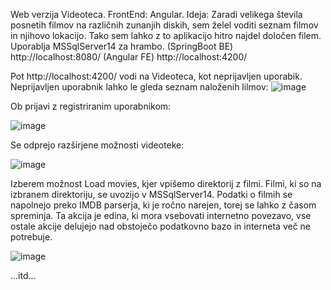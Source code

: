 Web verzija Videoteca. FrontEnd: Angular.
Ideja: Zaradi velikega števila posnetih filmov na različnih zunanjih diskih, sem želel voditi seznam filmov in njihovo lokacijo. Tako sem lahko z to aplikacijo hitro najdel določen filem.
Uporablja MSSqlServer14 za hrambo.
(SpringBoot BE) http://localhost:8080/
(Angular FE) http://localhost:4200/

Pot http://localhost:4200/ vodi na Videoteca, kot neprijavljen uporabik.
Neprijavljen uporabnik lahko le gleda seznam naloženih lilmov:
![image](https://github.com/damko81/AngularVideotekaFE/assets/162964541/cb01d540-96d0-4615-a3ad-5ee5cdd7f203)

Ob prijavi z registriranim uporabnikom:

![image](https://github.com/damko81/SprVideotekaBE/assets/162964541/29015b0e-21cd-482f-82e1-0d8f3b79ba68)

Se odprejo razširjene možnosti videoteke:

![image](https://github.com/damko81/SprVideotekaBE/assets/162964541/93746def-02b0-4979-b1f8-16218c3a996c)

Izberem možnost Load movies, kjer vpišemo direktorij z filmi.
Filmi, ki so na izbranem direktoriju, se uvozijo v MSSqlServer14. Podatki o filmih se napolnejo preko IMDB parserja, ki je ročno narejen, torej se lahko z časom spreminja. Ta akcija je edina, ki mora vsebovati internetno povezavo, vse ostale akcije delujejo nad obstoječo podatkovno bazo in interneta več ne potrebuje.

![image](https://github.com/damko81/SprVideotekaBE/assets/162964541/09e718f4-1ce0-46f7-b96c-7fea530c40a7)

...itd...
